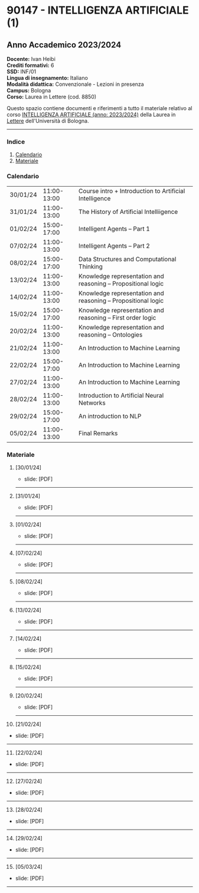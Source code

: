 # 90147 - INTELLIGENZA ARTIFICIALE (1)
## Anno Accademico 2023/2024  

**Docente:** Ivan Heibi  
**Crediti formativi:** 6  
**SSD:** INF/01  
**Lingua di insegnamento:** Italiano  
**Modalità didattica:** Convenzionale - Lezioni in presenza  
**Campus:** Bologna  
**Corso:** Laurea in Lettere (cod. 8850)  

Questo spazio contiene documenti e riferimenti a tutto il materiale relativo al corso [INTELLIGENZA ARTIFICIALE (anno: 2023/2024)](https://www.unibo.it/it/studiare/dottorati-master-specializzazioni-e-altra-formazione/insegnamenti/insegnamento/2023/443742) della Laurea in [Lettere](https://corsi.unibo.it/laurea/lettere) dell'Università di Bologna.

---

### Indice

1. [Calendario](#calendario)
2. [Materiale](#materiale)

### Calendario

<table>
  <tr><td>30/01/24</td><td>11:00-13:00</td><td>Course intro + Introduction to Artificial Intelligence</td></tr>
  <tr><td>31/01/24</td><td>11:00-13:00</td><td>The History of Artificial Intelliigence</td></tr>
  <tr><td>01/02/24</td><td>15:00-17:00</td><td>Intelligent Agents – Part 1</td></tr>
  <tr><td>07/02/24</td><td>11:00-13:00</td><td>Intelligent Agents – Part 2</td></tr>
  <tr><td>08/02/24</td><td>15:00-17:00</td><td>Data Structures and Computational Thinking</td></tr>
  <tr><td>13/02/24</td><td>11:00-13:00</td><td>Knowledge representation and reasoning – Propositional logic</td></tr>
  <tr><td>14/02/24</td><td>11:00-13:00</td><td>Knowledge representation and reasoning – Propositional logic</td></tr>
  <tr><td>15/02/24</td><td>15:00-17:00</td><td>Knowledge representation and reasoning – First order logic</td></tr>
  <tr><td>20/02/24</td><td>11:00-13:00</td><td>Knowledge representation and reasoning – Ontologies</td></tr>
  <tr><td>21/02/24</td><td>11:00-13:00</td><td>An Introduction to Machine Learning</td></tr>
  <tr><td>22/02/24</td><td>15:00-17:00</td><td>An Introduction to Machine Learning</td></tr>
  <tr><td>27/02/24</td><td>11:00-13:00</td><td>An Introduction to Machine Learning</td></tr>
  <tr><td>28/02/24</td><td>11:00-13:00</td><td>Introduction to Artificial Neural Networks</td></tr>
  <tr><td>29/02/24</td><td>15:00-17:00</td><td>An introduction to NLP</td></tr>
  <tr><td>05/02/24</td><td>11:00-13:00</td><td>Final Remarks</td></tr>
</table>

### Materiale

1. [30/01/24] 
   * slide: [PDF]
   <hr />

2. [31/01/24] 
   * slide: [PDF]
   <hr />

3. [01/02/24] 
   * slide: [PDF]
   <hr />

4. [07/02/24] 
   * slide: [PDF]
   <hr />

5. [08/02/24] 
   * slide: [PDF]
   <hr />

6. [13/02/24] 
   * slide: [PDF]
   <hr />

7. [14/02/24] 
   * slide: [PDF]
   <hr />

8. [15/02/24] 
   * slide: [PDF]
   <hr />

9. [20/02/24] 
   * slide: [PDF]
   <hr />

10. [21/02/24] 
   * slide: [PDF]
   <hr />

11. [22/02/24] 
   * slide: [PDF]
   <hr />

12. [27/02/24] 
   * slide: [PDF]
   <hr />

13. [28/02/24] 
   * slide: [PDF]
   <hr />

14. [29/02/24] 
   * slide: [PDF]
   <hr />

15. [05/03/24] 
   * slide: [PDF]
   <hr />

